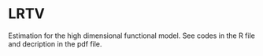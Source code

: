 # LRTV

Estimation for the high dimensional functional model. See codes in the R file and decription in the pdf file.
